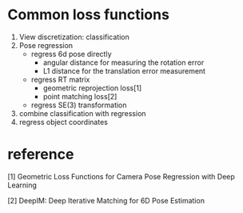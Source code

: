 # Common loss functions

1. View discretization: classification
2. Pose regression
    * regress 6d pose directly
        - angular distance for measuring the rotation error
        - L1 distance for the translation error measurement
    * regress RT matrix
        - geometric reprojection loss[1]
        - point matching loss[2]
    * regress SE(3) transformation
3. combine classification with regression
4. regress object coordinates

# reference

[1] Geometric Loss Functions for Camera Pose Regression with Deep Learning

[2] DeepIM: Deep Iterative Matching for 6D Pose Estimation

